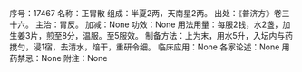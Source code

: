 序号：17467
名称：正胃散
组成：半夏2两，天南星2两。
出处：《普济方》卷三十六。
主治：胃反。
加减：None
功效：None
用法用量：每服2钱，水2盏，加生姜3片，煎至8分，温服。至5服效。
制备方法：上为末，用水5升，入坛内与药搅匀，浸1宿，去清水，焙干，重研令细。
临床应用：None
各家论述：None
用药禁忌：None
附注：None
